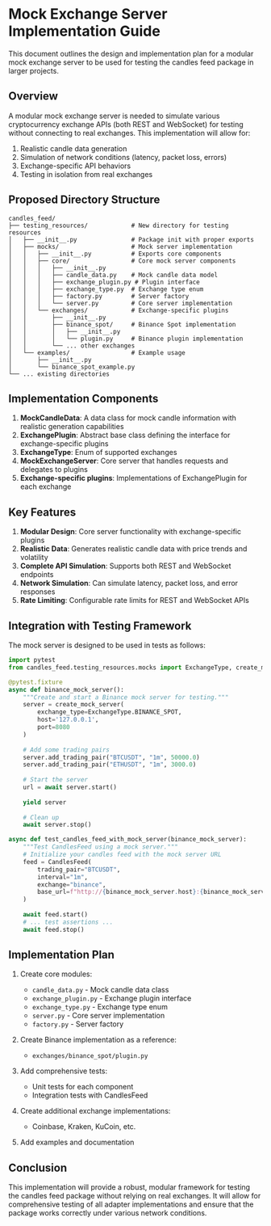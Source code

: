 # Mock Exchange Server Implementation Guide

This document outlines the design and implementation plan for a modular mock exchange server to be used for testing the candles feed package in larger projects.

## Overview

A modular mock exchange server is needed to simulate various cryptocurrency exchange APIs (both REST and WebSocket) for testing without connecting to real exchanges. This implementation will allow for:

1. Realistic candle data generation
2. Simulation of network conditions (latency, packet loss, errors)
3. Exchange-specific API behaviors
4. Testing in isolation from real exchanges

## Proposed Directory Structure

```
candles_feed/
├── testing_resources/            # New directory for testing resources
│   ├── __init__.py               # Package init with proper exports
│   ├── mocks/                    # Mock server implementation
│   │   ├── __init__.py           # Exports core components
│   │   ├── core/                 # Core mock server components
│   │   │   ├── __init__.py
│   │   │   ├── candle_data.py    # Mock candle data model
│   │   │   ├── exchange_plugin.py # Plugin interface
│   │   │   ├── exchange_type.py  # Exchange type enum
│   │   │   ├── factory.py        # Server factory
│   │   │   └── server.py         # Core server implementation
│   │   └── exchanges/            # Exchange-specific plugins
│   │       ├── __init__.py
│   │       ├── binance_spot/     # Binance Spot implementation
│   │       │   ├── __init__.py
│   │       │   └── plugin.py     # Binance plugin implementation
│   │       └── ... other exchanges
│   └── examples/                 # Example usage
│       ├── __init__.py
│       └── binance_spot_example.py
└── ... existing directories
```

## Implementation Components

1. **MockCandleData**: A data class for mock candle information with realistic generation capabilities
2. **ExchangePlugin**: Abstract base class defining the interface for exchange-specific plugins
3. **ExchangeType**: Enum of supported exchanges
4. **MockExchangeServer**: Core server that handles requests and delegates to plugins
5. **Exchange-specific plugins**: Implementations of ExchangePlugin for each exchange

## Key Features

1. **Modular Design**: Core server functionality with exchange-specific plugins
2. **Realistic Data**: Generates realistic candle data with price trends and volatility
3. **Complete API Simulation**: Supports both REST and WebSocket endpoints
4. **Network Simulation**: Can simulate latency, packet loss, and error responses
5. **Rate Limiting**: Configurable rate limits for REST and WebSocket APIs

## Integration with Testing Framework

The mock server is designed to be used in tests as follows:

```python
import pytest
from candles_feed.testing_resources.mocks import ExchangeType, create_mock_server

@pytest.fixture
async def binance_mock_server():
    """Create and start a Binance mock server for testing."""
    server = create_mock_server(
        exchange_type=ExchangeType.BINANCE_SPOT,
        host='127.0.0.1',
        port=8080
    )
    
    # Add some trading pairs
    server.add_trading_pair("BTCUSDT", "1m", 50000.0)
    server.add_trading_pair("ETHUSDT", "1m", 3000.0)
    
    # Start the server
    url = await server.start()
    
    yield server
    
    # Clean up
    await server.stop()

async def test_candles_feed_with_mock_server(binance_mock_server):
    """Test CandlesFeed using a mock server."""
    # Initialize your candles feed with the mock server URL
    feed = CandlesFeed(
        trading_pair="BTCUSDT",
        interval="1m",
        exchange="binance",
        base_url=f"http://{binance_mock_server.host}:{binance_mock_server.port}"
    )
    
    await feed.start()
    # ... test assertions ...
    await feed.stop()
```

## Implementation Plan

1. Create core modules:
   - `candle_data.py` - Mock candle data class
   - `exchange_plugin.py` - Exchange plugin interface
   - `exchange_type.py` - Exchange type enum
   - `server.py` - Core server implementation
   - `factory.py` - Server factory

2. Create Binance implementation as a reference:
   - `exchanges/binance_spot/plugin.py`

3. Add comprehensive tests:
   - Unit tests for each component
   - Integration tests with CandlesFeed

4. Create additional exchange implementations:
   - Coinbase, Kraken, KuCoin, etc.

5. Add examples and documentation

## Conclusion

This implementation will provide a robust, modular framework for testing the candles feed package without relying on real exchanges. It will allow for comprehensive testing of all adapter implementations and ensure that the package works correctly under various network conditions.